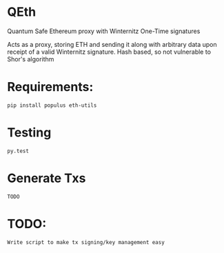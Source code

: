 # QEth
Quantum Safe Ethereum proxy with Winternitz One-Time signatures

Acts as a proxy, storing ETH and sending it along with arbitrary data upon receipt of a valid Winternitz signature.
Hash based, so not vulnerable to Shor's algorithm

# Requirements:
    pip install populus eth-utils

# Testing 
    py.test

# Generate Txs
    TODO
    
# TODO: 
    Write script to make tx signing/key management easy
    
    

